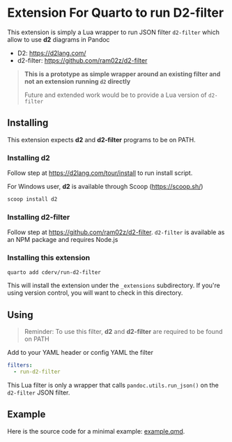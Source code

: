 # Extension For Quarto to run D2-filter

This extension is simply a Lua wrapper to run JSON filter `d2-filter` which allow to use **d2** diagrams in Pandoc

- D2: https://d2lang.com/
- d2-filter: https://github.com/ram02z/d2-filter

> **This is a prototype as simple wrapper around an existing filter and not an extension running `d2` directly**
>
> Future and extended work would be to provide a Lua version of `d2-filter`

## Installing

This extension expects **d2** and **d2-filter** programs to be on PATH. 

### Installing d2

Follow step at <https://d2lang.com/tour/install> to run install script. 

For Windows user, **d2** is available through Scoop (https://scoop.sh/)

```powershell
scoop install d2
```

### Installing d2-filter

Follow step at <https://github.com/ram02z/d2-filter>. `d2-filter` is available as an NPM package and requires Node.js

### Installing this extension

```bash
quarto add cderv/run-d2-filter
```
This will install the extension under the `_extensions` subdirectory.
If you're using version control, you will want to check in this directory.

## Using

> Reminder: To use this filter, **d2** and **d2-filter** are required to be found on PATH

Add to your YAML header or config YAML the filter

```yaml
filters:
  - run-d2-filter
```

This Lua filter is only a wrapper that calls `pandoc.utils.run_json()` on the `d2-filter` JSON filter.

## Example

Here is the source code for a minimal example: [example.qmd](example.qmd).

